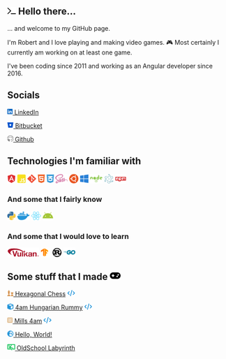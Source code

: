## <img src="assets/font-awesome/terminal-solid.svg" width="20"/> Hello there...

... and welcome to my GitHub page.

I'm Robert and I love playing and making video games. 🎮 Most certainly I currently am working on at least one game.

I've been coding since 2011 and working as an Angular developer since 2016. 

## Socials

[<img src="assets/font-awesome/linkedin-brands.svg" height="14"/> LinkedIn](https://hu.linkedin.com/in/ingenmaffen)

[<img src="assets/font-awesome/bitbucket-brands.svg" height="14"/> Bitbucket](https://bitbucket.org/ingenmaffen/)

[<img src="assets/font-awesome/github-brands.svg" height="14"/> Github](https://github.com/ingenmaffen)

## Technologies I'm familiar with

<span><img src="assets/font-awesome/angular-brands.svg" height="22" title="Angular" /></span>
<span><img src="assets/font-awesome/js-square-brands.svg" height="22" title="JavaScript" /></span>
<span><img src="assets/font-awesome/git-alt-brands.svg" height="22" title="Git" /></span>
<span><img src="assets/font-awesome/html5-brands.svg" height="22" title="HTML" /></span>
<span><img src="assets/font-awesome/css3-alt-brands.svg" height="22" title="CSS" /></span>
<span><img src="assets/font-awesome/sass-brands.svg" height="22" title="SASS/SCSS" /></span>
<span><img src="assets/font-awesome/ubuntu-brands.svg" height="22" title="Linux" /></span>
<span><img src="assets/font-awesome/windows-brands.svg" height="22" title="Windows" /></span>
<span><img src="assets/font-awesome/node-brands.svg" height="22" title="Node.js" /></span>
<span><img src="assets/other/electron.svg" height="22" title="Electron" /></span>
<span><img src="assets/font-awesome/npm-brands.svg" height="22" title="npm" /></span>

### And some that I fairly know

<span><img src="assets/font-awesome/python-brands.svg" height="22" title="Python" /></span>
<span><img src="assets/font-awesome/docker-brands.svg" height="22" title="Docker" /></span>
<span><img src="assets/font-awesome/react-brands.svg" height="22" title="React" /></span>
<span><img src="assets/font-awesome/android-brands.svg" height="22" title="Android" /></span>

### And some that I would love to learn

<span><img src="assets/other/vulkan-logo.svg" height="22" title="Vulkan" /></span>
<span><img src="assets/other/tensorflow.svg" height="22" title="TensorFlow" /></span>
<span><img src="assets/font-awesome/rust-brands.svg" height="22" title="Rust" /></span>
<span><img src="assets/font-awesome/golang-brands.svg" height="22" title="Go" /></span>

## Some stuff that I made <img src="assets/font-awesome/gamepad-solid.svg" height="20" title="Games" />


[<img src="assets/font-awesome/chess-solid.svg" height="14" title="Hexagonal Chess" /> Hexagonal Chess](http://hexagonal-chess.herokuapp.com/) [<img src="assets/font-awesome/code-solid.svg" height="14" title="Code" />](https://github.com/ingenmaffen/hexagonal-chess)

[<img src="assets/font-awesome/cube-solid.svg" height="14" title="4am Hungarian Rummy" /> 4am Hungarian Rummy](http://rummy-4am.herokuapp.com/) [<img src="assets/font-awesome/code-solid.svg" height="14" title="Code" />](https://bitbucket.org/ingenmaffen/4am-hungarian-rummy/src/master/)

[<img src="assets/font-awesome/chess-board-solid.svg" height="14" title="Mills 4am" /> Mills 4am](https://mills-4am.web.app/) [<img src="assets/font-awesome/code-solid.svg" height="14" title="Code" />](https://github.com/ingenmaffen/random-projects/tree/main/mills)

[<img src="assets/font-awesome/earth-europe-solid.svg" height="14" title="Hello, World!" /> Hello, World!](https://github.com/ingenmaffen/hello-world)

[<img src="assets/font-awesome/person-through-window-solid.svg" height="14" title="OldSchool Labyrinth" /> OldSchool Labyrinth](https://gamejolt.com/games/oldschool-labyrinth/115943) 
